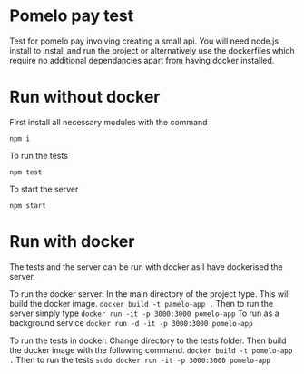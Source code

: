 # Pomelo pay test

Test for pomelo pay involving creating a small api. You will need node.js install
to install and run the project or alternatively use the dockerfiles which require
no additional dependancies apart from having docker installed.

# Run without docker

First install all necessary modules with the command

`npm i`

To run the tests

`npm test`

To start the server

`npm start`

# Run with docker

The tests and the server can be run with docker as I have dockerised
the server.

To run the docker server:
In the main directory of the project type. This will build the docker
image.
`docker build -t pamelo-app .`
Then to run the server simply type
`docker run -it -p 3000:3000 pomelo-app`
To run as a background service
`docker run -d -it -p 3000:3000 pomelo-app`

To run the tests in docker:
Change directory to the tests folder. Then build the docker image with
the following command.
`docker build -t pomelo-app .`
Then to run the tests
`sudo docker run -it -p 3000:3000 pomelo-app`
